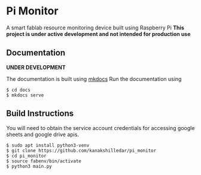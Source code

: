 # Pi Monitor
A smart fablab resource monitoring device built using Raspberry Pi
**This project is under active development and not intended for production use**

## Documentation
**UNDER DEVELOPMENT** 

The documentation is built using [mkdocs](https://mkdocs.org)
Run the documentation using
```commandline
$ cd docs
$ mkdocs serve
```

## Build Instructions
You will need to obtain the service account credentials for accessing google sheets and google drive apis.
```commandline
$ sudo apt install python3-venv
$ git clone https://github.com/kanakshilledar/pi_monitor
$ cd pi_monitor
$ source fabenv/bin/activate
$ python3 main.py
```

